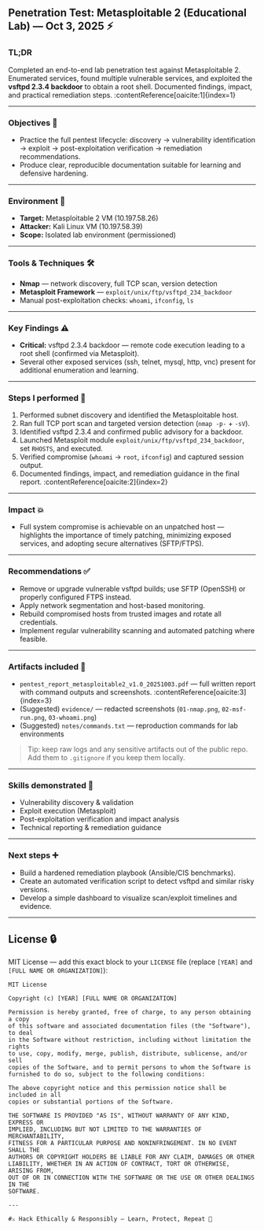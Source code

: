 ## Penetration Test: Metasploitable 2 (Educational Lab) — Oct 3, 2025 ⚡

### TL;DR
Completed an end-to-end lab penetration test against Metasploitable 2. Enumerated services, found multiple vulnerable services, and exploited the **vsftpd 2.3.4 backdoor** to obtain a root shell. Documented findings, impact, and practical remediation steps. :contentReference[oaicite:1]{index=1}

---

### Objectives 🎯
- Practice the full pentest lifecycle: discovery → vulnerability identification → exploit → post-exploitation verification → remediation recommendations.  
- Produce clear, reproducible documentation suitable for learning and defensive hardening.

---

### Environment 🧪
- **Target:** Metasploitable 2 VM (10.197.58.26)  
- **Attacker:** Kali Linux VM (10.197.58.39)  
- **Scope:** Isolated lab environment (permissioned)

---

### Tools & Techniques 🛠️
- **Nmap** — network discovery, full TCP scan, version detection  
- **Metasploit Framework** — `exploit/unix/ftp/vsftpd_234_backdoor`  
- Manual post-exploitation checks: `whoami`, `ifconfig`, `ls`

---

### Key Findings ⚠️
- **Critical:** vsftpd 2.3.4 backdoor — remote code execution leading to a root shell (confirmed via Metasploit).  
- Several other exposed services (ssh, telnet, mysql, http, vnc) present for additional enumeration and learning.

---

### Steps I performed 🧭
1. Performed subnet discovery and identified the Metasploitable host.  
2. Ran full TCP port scan and targeted version detection (`nmap -p-` + `-sV`).  
3. Identified vsftpd 2.3.4 and confirmed public advisory for a backdoor.  
4. Launched Metasploit module `exploit/unix/ftp/vsftpd_234_backdoor`, set `RHOSTS`, and executed.  
5. Verified compromise (`whoami` → `root`, `ifconfig`) and captured session output.  
6. Documented findings, impact, and remediation guidance in the final report. :contentReference[oaicite:2]{index=2}

---

### Impact 💥
- Full system compromise is achievable on an unpatched host — highlights the importance of timely patching, minimizing exposed services, and adopting secure alternatives (SFTP/FTPS).

---

### Recommendations ✅
- Remove or upgrade vulnerable vsftpd builds; use SFTP (OpenSSH) or properly configured FTPS instead.  
- Apply network segmentation and host-based monitoring.  
- Rebuild compromised hosts from trusted images and rotate all credentials.  
- Implement regular vulnerability scanning and automated patching where feasible.

---

### Artifacts included 📁
- `pentest_report_metasploitable2_v1.0_20251003.pdf` — full written report with command outputs and screenshots. :contentReference[oaicite:3]{index=3}  
- (Suggested) `evidence/` — redacted screenshots (`01-nmap.png`, `02-msf-run.png`, `03-whoami.png`)  
- (Suggested) `notes/commands.txt` — reproduction commands for lab environments

> Tip: keep raw logs and any sensitive artifacts out of the public repo. Add them to `.gitignore` if you keep them locally.

---

### Skills demonstrated 🧠
- Vulnerability discovery & validation  
- Exploit execution (Metasploit)  
- Post-exploitation verification and impact analysis  
- Technical reporting & remediation guidance

---

### Next steps ➕
- Build a hardened remediation playbook (Ansible/CIS benchmarks).  
- Create an automated verification script to detect vsftpd and similar risky versions.  
- Develop a simple dashboard to visualize scan/exploit timelines and evidence.

---

## License 🔒

MIT License — add this exact block to your `LICENSE` file (replace `[YEAR]` and `[FULL NAME OR ORGANIZATION]`):

```text
MIT License

Copyright (c) [YEAR] [FULL NAME OR ORGANIZATION]

Permission is hereby granted, free of charge, to any person obtaining a copy
of this software and associated documentation files (the "Software"), to deal
in the Software without restriction, including without limitation the rights
to use, copy, modify, merge, publish, distribute, sublicense, and/or sell
copies of the Software, and to permit persons to whom the Software is
furnished to do so, subject to the following conditions:

The above copyright notice and this permission notice shall be included in all
copies or substantial portions of the Software.

THE SOFTWARE IS PROVIDED "AS IS", WITHOUT WARRANTY OF ANY KIND, EXPRESS OR
IMPLIED, INCLUDING BUT NOT LIMITED TO THE WARRANTIES OF MERCHANTABILITY,
FITNESS FOR A PARTICULAR PURPOSE AND NONINFRINGEMENT. IN NO EVENT SHALL THE
AUTHORS OR COPYRIGHT HOLDERS BE LIABLE FOR ANY CLAIM, DAMAGES OR OTHER
LIABILITY, WHETHER IN AN ACTION OF CONTRACT, TORT OR OTHERWISE, ARISING FROM,
OUT OF OR IN CONNECTION WITH THE SOFTWARE OR THE USE OR OTHER DEALINGS IN THE
SOFTWARE.

---

#⚔️ Hack Ethically & Responsibly — Learn, Protect, Repeat 🔁
